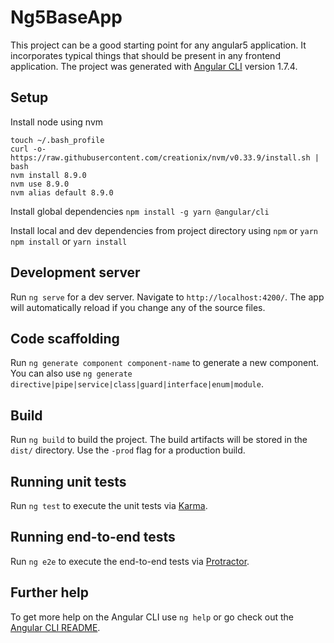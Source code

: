 # Ng5BaseApp

This project can be a good starting point for any angular5 application. It incorporates typical things that should be present in any frontend application. The project was generated with [Angular CLI](https://github.com/angular/angular-cli) version 1.7.4. 

## Setup
Install node using nvm
```
touch ~/.bash_profile
curl -o- https://raw.githubusercontent.com/creationix/nvm/v0.33.9/install.sh | bash
nvm install 8.9.0
nvm use 8.9.0
nvm alias default 8.9.0
```
Install global dependencies
```npm install -g yarn @angular/cli```

Install local and dev dependencies from project directory using `npm` or `yarn`
```npm install```
or
```yarn install```


## Development server

Run `ng serve` for a dev server. Navigate to `http://localhost:4200/`. The app will automatically reload if you change any of the source files.

## Code scaffolding

Run `ng generate component component-name` to generate a new component. You can also use `ng generate directive|pipe|service|class|guard|interface|enum|module`.

## Build

Run `ng build` to build the project. The build artifacts will be stored in the `dist/` directory. Use the `-prod` flag for a production build.

## Running unit tests

Run `ng test` to execute the unit tests via [Karma](https://karma-runner.github.io).

## Running end-to-end tests

Run `ng e2e` to execute the end-to-end tests via [Protractor](http://www.protractortest.org/).

## Further help

To get more help on the Angular CLI use `ng help` or go check out the [Angular CLI README](https://github.com/angular/angular-cli/blob/master/README.md).
